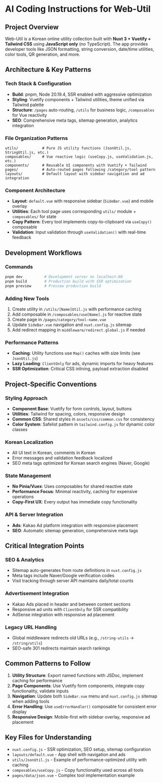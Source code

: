 # AI Coding Instructions for Web-Util

## Project Overview
Web-Util is a Korean online utility collection built with **Nuxt 3 + Vuetify + Tailwind CSS** using **JavaScript only** (no TypeScript). The app provides developer tools like JSON formatting, string conversion, date/time utilities, color tools, QR generation, and more.

## Architecture & Key Patterns

### Tech Stack & Configuration
- **Build**: pnpm, Node 20.19.4, SSR enabled with aggressive optimization
- **Styling**: Vuetify components + Tailwind utilities, theme unified via Tailwind palette
- **Structure**: `/pages` auto-routing, `/utils` for business logic, `/composables` for Vue reactivity
- **SEO**: Comprehensive meta tags, sitemap generation, analytics integration

### File Organization Patterns
```
utils/           # Pure JS utility functions (JsonUtil.js, StringUtil.js, etc.)
composables/     # Vue reactive logic (useCopy.js, useValidation.js, etc.)
components/      # Reusable UI components with Vuetify + Tailwind
pages/           # Auto-routed pages following /category/tool pattern
layouts/         # Default layout with sidebar navigation and ad integration
```

### Component Architecture
- **Layout**: `default.vue` with responsive sidebar (`SideBar.vue`) and mobile overlay
- **Utilities**: Each tool page uses corresponding `utils/` module + `composables/` for state
- **Copy Pattern**: Every tool implements copy-to-clipboard via `useCopy()` composable
- **Validation**: Input validation through `useValidation()` with real-time feedback

## Development Workflows

### Commands
```bash
pnpm dev          # Development server on localhost:80
pnpm build        # Production build with SSR optimization
pnpm preview      # Preview production build
```

### Adding New Tools
1. Create utility in `/utils/[Name]Util.js` with performance caching
2. Add composable in `/composables/use[Name].js` for reactive state
3. Create page in `/pages/category/tool-name.vue`
4. Update `SideBar.vue` navigation and `nuxt.config.js` sitemap
5. Add redirect mapping in `middleware/redirect.global.js` if needed

### Performance Patterns
- **Caching**: Utility functions use `Map()` caches with size limits (see `JsonUtil.js`)
- **Lazy Loading**: `ClientOnly` for ads, dynamic imports for heavy features
- **SSR Optimization**: Critical CSS inlining, payload extraction disabled

## Project-Specific Conventions

### Styling Approach
- **Component Base**: Vuetify for form controls, layout, buttons
- **Utilities**: Tailwind for spacing, colors, responsive design
- **Common CSS**: Shared styles in `assets/css/common.css` for consistency
- **Color System**: Safelist pattern in `tailwind.config.js` for dynamic color classes

### Korean Localization
- All UI text in Korean, comments in Korean
- Error messages and validation feedback localized
- SEO meta tags optimized for Korean search engines (Naver, Google)

### State Management
- **No Pinia/Vuex**: Uses composables for shared reactive state
- **Performance Focus**: Minimal reactivity, caching for expensive operations
- **Copy-First UX**: Every output has immediate copy functionality

### API & Server Integration
- **Ads**: Kakao Ad platform integration with responsive placement
- **SEO**: Automatic sitemap generation, comprehensive meta tags

## Critical Integration Points

### SEO & Analytics
- Sitemap auto-generates from route definitions in `nuxt.config.js`
- Meta tags include Naver/Google verification codes
- Visit tracking through server API maintains daily/total counts

### Advertisement Integration
- Kakao Ads placed in header and between content sections
- Responsive ad units with `ClientOnly` for SSR compatibility
- AdSense integration with responsive ad placement

### Legacy URL Handling
- Global middleware redirects old URLs (e.g., `/string-utils` → `/string/utils`)
- SEO-safe 301 redirects maintain search rankings

## Common Patterns to Follow

1. **Utility Structure**: Export named functions with JSDoc, implement caching for performance
2. **Page Components**: Use Vuetify form components, integrate copy functionality, validate inputs
3. **Navigation**: Update both `SideBar.vue` menu and `nuxt.config.js` sitemap when adding tools
4. **Error Handling**: Use `useErrorHandler()` composable for consistent error display
5. **Responsive Design**: Mobile-first with sidebar overlay, responsive ad placement

## Key Files for Understanding
- `nuxt.config.js` - SSR optimization, SEO setup, sitemap configuration  
- `layouts/default.vue` - App shell with navigation and ads
- `utils/JsonUtil.js` - Example of performance-optimized utility with caching
- `composables/useCopy.js` - Copy functionality used across all tools
- `pages/data/json.vue` - Complex tool implementation example
